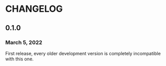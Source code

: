 # CHANGELOG

## 0.1.0
### March 5, 2022
First release, every older development version is completely incompatible with this one.
